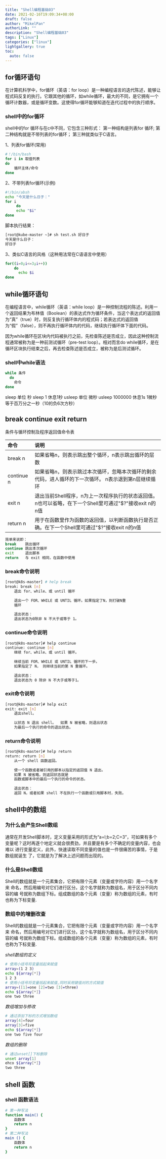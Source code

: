 ```yaml
---
title: "Shell编程基础03"
date: 2021-02-16T19:09:34+08:00
draft: false
author: "MikelPan"
authorLink: ""
description: "Shell编程基础03"
tags: ["Linux"]
categories: ["linux"]
lightgallery: true
toc:
  auto: false
---
```


## for循环语句
在计算机科学中，for循环（英语：for loop）是一种编程语言的迭代陈述，能够让程式码反复的执行。它跟其他的循环，如while循环，最大的不同，是它拥有一个循环计数器，或是循环变数。这使得for循环能够知道在迭代过程中的执行顺序。

### shell中的for循环
shell中的for 循环与在c中不同，它包含三种形式：
第一种结构是列表for 循环;
第二种结构就是不带列表的for循环；
第三种就类似于C语言。

1、列表for循环(常用)
```bash
#！/bin/bash
for i in 取值列表
do
    循环主体/命令
done
```
2、不带列表for循环(示例)
```bash
#!/bin/absh
echo "今天是什么日子："  
for i 
     do   
     echo "$i" 
done 
```
脚本执行结果：
```bash
[root@kube-master ~]# sh test.sh 好日子
今天是什么日子：
好日子
```
3、类似C语言的风格（这种用法常在C语语言中使用）
```bash
for((i=0;i<=3;i++))
    do
      echo $i
done 
```
## while循环语句
在编程语言中，while循环（英语：while loop）是一种控制流程的陈述。利用一个返回结果为布林值（Boolean）的表达式作为循环条件，当这个表达式的返回值为“真”（true）时，则反复执行循环体内的程式码；若表达式的返回值为“假”（false），则不再执行循环体内的代码，继续执行循环体下面的代码。

因为while循环在区块内代码被执行之前，先检查陈述是否成立，因此这种控制流程通常被称为是一种前测试循环（pre-test loop）。相对而言do while循环，是在循环区块执行结束之后，再去检查陈述是否成立，被称为是后测试循环。

### shell中while语法
```bash
while 条件
  do
    命令
done
```
sleep 单位 秒  sleep 1 休息1秒
usleep 单位 微秒 usleep 1000000 休息1s
1微秒等于百万分之一秒（10的负6次方秒）

## break continue exit return
条件与循环控制及程序返回值命令表

| 命令 | 说明　|
| :------ | :------ |
| break n | 如果省略n，则表示跳出整个循环，n表示跳出循环的层数 |
| continue n | 如果省略n，则表示跳过本次循环，忽略本次循环的剩余代码，进人循环的下一次循环。 n表示退到第n层继续循环 |
| exit n | 退出当前Shell程序，n为上一次程序执行的状态返回值。n也可以省略，在下一个Shell里可通过"$?"接收exit n的n值 |
| return n | 用于在函数里作为函数的返回值，以判断函数执行是否正确。在下一个Shell里可通过"$?"接收exit n的n值 |

```bash
简单来说即：
break    跳出循环
continue 跳出本次循环
exit     退出脚本
return   与 exit 相同，在函数中使用
```
### break命令说明
```bash
[root@k8s-master] # help break 
break: break [n]
    退出 for、while、或 until 循环
    
    退出一个 FOR、WHILE 或 UNTIL 循环。如果指定了N，则打破N重
    循环
    
    退出状态：
    退出状态为0除非 N 不大于或等于 1。
```

### continue命令说明
```bash
[root@k8s-master]# help continue 
continue: continue [n]
    继续 for、while、或 until 循环。
    
    继续当前 FOR、WHILE 或 UNTIL 循环的下一步。
    如果指定了 N， 则继续当前的第 N 重循环。
    
    退出状态：
    退出状态为 0 除非 N 不大于或等于1。
```
### exit命令说明
```bash
[root@k8s-master]# help exit
exit: exit [n]
    退出shell。
    
    以状态 N 退出 shell。  如果 N 被省略，则退出状态
    为最后一个执行的命令的退出状态。
```
### return命令说明
```bash
[root@k8s-master]# help return 
return: return [n]
    从一个 shell 函数返回。
    
    使一个函数或者被引用的脚本以指定的返回值 N 退出。
    如果 N 被省略，则返回状态就是
    函数或脚本中的最后一个执行的命令的状态。
    
    退出状态：
    返回 N，或者如果 shell 不在执行一个函数或引用脚本时，失败。
```
## shell中的数组
### 为什么会产生Shell数组

通常在开发Shell脚本时，定义变量采用的形式为“a=l;b=2;C=3”，可如果有多个 变量呢？这时再逐个地定义就会很费劲，并且要是有多个不确定的变量内容，也会难以 进行变量定义，此外，快速读取不同变量的值也是一件很痛苦的事情，于是数组就诞生 了，它就是为了解决上述问题而出现的。

### 什么是Shell数组
Shell的数组就是一个元素集合，它把有限个元素（变量或字符内容）用一个名字来 命名，然后用编号对它们进行区分。这个名字就称为数组名，用于区分不同内容的编 号就称为数组下标。组成数组的各个元素（变量）称为数组的元素，有时也称为下标变量.

### 数组中的增删改查
Shell的数组就是一个元素集合，它把有限个元素（变量或字符内容）用一个名字来 命名，然后用编号对它们进行区分。这个名字就称为数组名，用于区分不同内容的编 号就称为数组下标。组成数组的各个元素（变量）称为数组的元素，有时也称为下标变量.

*shell数组的定义*
```bash
# 使用小括号将变量括起来赋值
array=(1 2 3)
echo ${array[*]}
1 2 3
# 使用小括号将变量括起来赋值,同时采用键值对的方式赋值
array=([1]=one [2]=two [3]=three)
echo ${array[*]}
one two three
```
*数组增加与修改*
```bash
# 通过添加下标的方式增加数组
array[4]=four
array[3]=five
echo ${array[*]}
one two five four
```

*数组的删除*
```bash
# 通过unset[]下标删除
unset array[1]
ehco ${array[*]}
two three
```
## shell 函数
### shell 函数语法
```bash
# 第一种写法
function main() {
    函数体
    return n
}
# 第二种写法
main () {
    函数体
    return n
}
```

